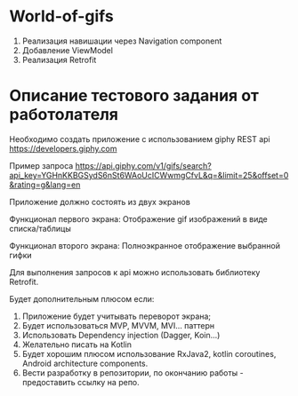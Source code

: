 # World-of-gifs


1. Реализация навишации через Navigation component
2. Добавление ViewModel
3. Реализация Retrofit



# Описание тестового задания от работолателя

Необходимо создать приложение с использованием giphy REST api https://developers.giphy.com

Пример запроса https://api.giphy.com/v1/gifs/search?api_key=YGHnKKBGSydS6nSt6WAoUcICWwmgCfvL&q=&limit=25&offset=0&rating=g&lang=en

Приложение должно состоять из двух экранов

Функционал первого экрана:
Отображение gif изображений в виде списка/таблицы



Функционал второго экрана:
Полноэкранное отображение выбранной гифки

Для выполнения запросов к api можно использовать библиотеку Retrofit.

Будет дополнительным плюсом если:

1. Приложение будет учитывать переворот экрана;
2. Будет использоваться  MVP, MVVM, MVI... паттерн
3. Использовать Dependency injection (Dagger, Koin...)
4. Желательно писать на Kotlin
5. Будет хорошим плюсом использование RxJava2, kotlin coroutines, Android architecture components.
6. Вести разработку в репозитории, по окончанию работы - предоставить ссылку на репо.


